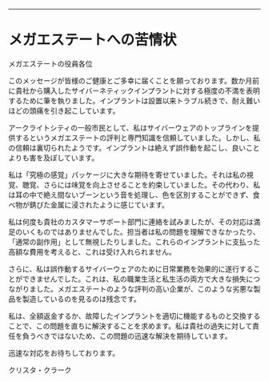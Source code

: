 
---

# メガエステートへの苦情状

メガエステートの役員各位

このメッセージが皆様のご健康とご多幸に届くことを願っております。数か月前に貴社から購入したサイバーネティックインプラントに対する極度の不満を表明するために筆を執りました。インプラントは設置以来トラブル続きで、耐え難いほどの頭痛を引き起こしています。

アークライトシティの一般市民として、私はサイバーウェアのトップラインを提供するというメガエステートの評判と専門知識を信頼していました。しかし、私の信頼は裏切られたようです。インプラントは絶えず誤作動を起こし、良いことよりも害を及ぼしています。

私は「究極の感覚」パッケージに大きな期待を寄せていました。それは私の視覚、聴覚、さらには味覚を向上させることを約束していました。その代わり、私は耳の中で絶え間ないブーンという音を処理し、色を区別することができず、食べ物が錆びた金属に浸されたように感じています。

私は何度も貴社のカスタマーサポート部門に連絡を試みましたが、その対応は満足のいくものではありませんでした。担当者は私の問題を理解できなかったり、「通常の副作用」として無視したりしました。これらのインプラントに支払った高額な費用を考えると、これは受け入れられません。

さらに、私は誤作動するサイバーウェアのために日常業務を効果的に遂行することができませんでした。これは、私の職業生活と私生活の両方で大きな損失につながりました。メガエステートのような評判の高い企業が、このような劣悪な製品を製造しているのを見るのは残念です。

私は、全額返金するか、故障したインプラントを適切に機能するものと交換することで、この問題を直ちに解決することを求めます。私は貴社の過失に対して責任を負うべきではないため、この問題の迅速な解決を期待しています。

迅速な対応をお待ちしております。

クリスタ・クラーク
